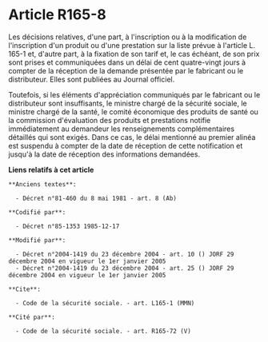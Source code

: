 # Article R165-8

Les décisions relatives, d'une part, à l'inscription ou à la modification de l'inscription d'un produit ou d'une prestation
sur la liste prévue à l'article L. 165-1 et, d'autre part, à la fixation de son tarif et, le cas échéant, de son prix sont
prises et communiquées dans un délai de cent quatre-vingt jours à compter de la réception de la demande présentée par le
fabricant ou le distributeur. Elles sont publiées au Journal officiel.

Toutefois, si les éléments d'appréciation communiqués par le fabricant ou le distributeur sont insuffisants, le ministre
chargé de la sécurité sociale, le ministre chargé de la santé, le comité économique des produits de santé ou la commission
d'évaluation des produits et prestations notifie immédiatement au demandeur les renseignements complémentaires détaillés qui
sont exigés. Dans ce cas, le délai mentionné au premier alinéa est suspendu à compter de la date de réception de cette
notification et jusqu'à la date de réception des informations demandées.

**Liens relatifs à cet article**

	**Anciens textes**:

	  - Décret n°81-460 du 8 mai 1981 - art. 8 (Ab)

	**Codifié par**:

	  - Décret n°85-1353 1985-12-17

	**Modifié par**:

	  - Décret n°2004-1419 du 23 décembre 2004 - art. 10 () JORF 29 décembre 2004 en vigueur le 1er janvier 2005
	  - Décret n°2004-1419 du 23 décembre 2004 - art. 25 () JORF 29 décembre 2004 en vigueur le 1er janvier 2005

	**Cite**:

	  - Code de la sécurité sociale. - art. L165-1 (MMN)

	**Cité par**:

	  - Code de la sécurité sociale. - art. R165-72 (V)
